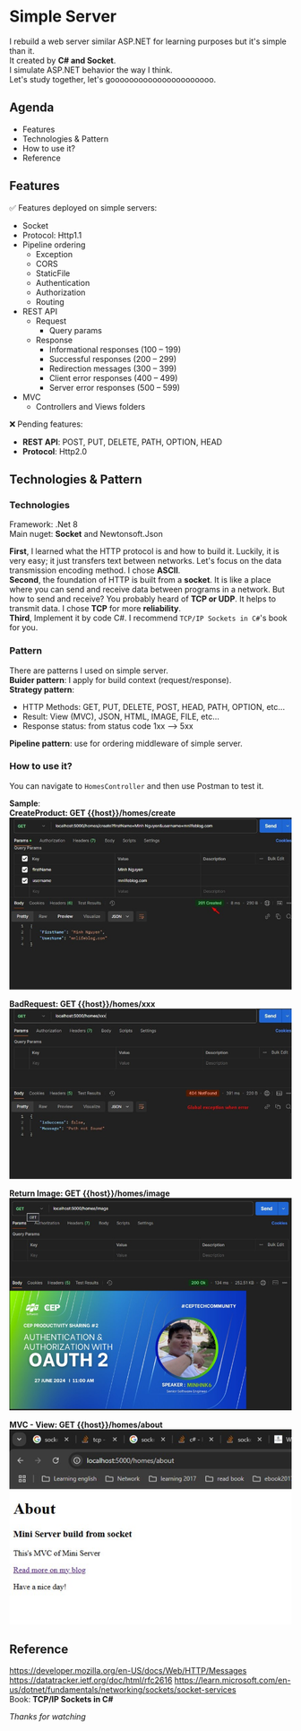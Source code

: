 # Simple Server

I rebuild a web server similar ASP.NET for learning purposes but it's simple than it.    
It created by __C# and Socket__.  
I simulate ASP.NET behavior the way I think.  
Let's study together, let's goooooooooooooooooooooo.  

## Agenda
* Features
* Technologies & Pattern
* How to use it?
* Reference


## Features
✅ Features deployed on simple servers:  
* Socket
* Protocol: Http1.1
* Pipeline ordering
  * Exception
  * CORS
  * StaticFile
  * Authentication
  * Authorization
  * Routing
* REST API
  * Request
     * Query params
  * Response
     * Informational responses (100 – 199)
     * Successful responses (200 – 299)
     * Redirection messages (300 – 399)
     * Client error responses (400 – 499)
     * Server error responses (500 – 599)
* MVC
  * Controllers and Views folders

❌ Pending features:
* __REST API__: POST, PUT, DELETE, PATH, OPTION, HEAD
* __Protocol__: Http2.0

## Technologies & Pattern
### Technologies
Framework: .Net 8  
Main nuget: __Socket__ and Newtonsoft.Json  

__First__, I learned what the HTTP protocol is and how to build it. Luckily, it is very easy; it just transfers text between networks. Let's focus on the data transmission encoding method. I chose __ASCII__.  
__Second__, the foundation of HTTP is built from a __socket__. It is like a place where you can send and receive data between programs in a network. But how to send and receive? You probably heard of __TCP or UDP__. It helps to transmit data. I chose __TCP__ for more __reliability__.  
__Third__, Implement it by code C#. I recommend `TCP/IP Sockets in C#`'s book for you.

### Pattern
There are patterns I used on simple server.  
__Buider pattern__: I apply for build context (request/response).  
__Strategy pattern__: 
* HTTP Methods: GET, PUT, DELETE, POST, HEAD, PATH, OPTION, etc...
* Result: View (MVC), JSON, HTML, IMAGE, FILE, etc...
* Response status: from status code 1xx --> 5xx

__Pipeline pattern__: use for ordering middleware of simple server.

### How to use it?
You can navigate to `HomesController` and then use Postman to test it.  

__Sample__:  
__CreateProduct: GET {{host}}/homes/create__ 
![Json](/Files/create.jpg)

__BadRequest: GET {{host}}/homes/xxx__ 
![BadRequest](/Files/badrequest.jpg)

__Return Image: GET {{host}}/homes/image__ 
![Image](/Files/image.jpg)

__MVC - View: GET {{host}}/homes/about__
![View](/Files/view.jpg)


## Reference
https://developer.mozilla.org/en-US/docs/Web/HTTP/Messages
https://datatracker.ietf.org/doc/html/rfc2616
https://learn.microsoft.com/en-us/dotnet/fundamentals/networking/sockets/socket-services  
Book: __TCP/IP Sockets in C#__

*Thanks for watching*